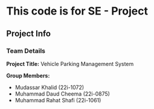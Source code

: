 # This code is for SE - Project

## Project Info

### Team Details

**Project Title:** Vehicle Parking Management System  

**Group Members:**  
- Mudassar Khalid (22i-1072)  
- Muhammad Daud Cheema (22i-0875)  
- Muhammad Rahat Shafi (22i-1061)
